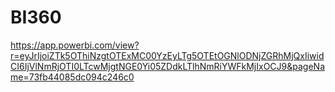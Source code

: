 # BI360

https://app.powerbi.com/view?r=eyJrIjoiZTk5OThiNzgtOTExMC00YzEyLTg5OTEtOGNlODNjZGRhMjQxIiwidCI6IjVlNmRjOTI0LTcwMjgtNGE0Yi05ZDdkLTlhNmRiYWFkMjIxOCJ9&pageName=73fb44085dc094c246c0
